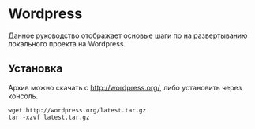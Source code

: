 # Wordpress
Данное руководство отображает основые шаги по на развертыванию локального проекта на Wordpress.
## Установка
Архив можно скачать с http://wordpress.org/, либо установить через консоль.
```Shell
wget http://wordpress.org/latest.tar.gz
tar -xzvf latest.tar.gz
```

